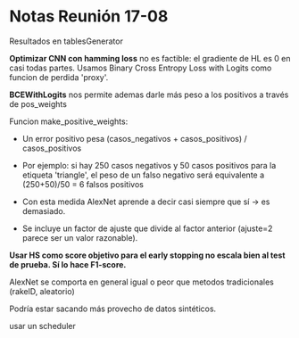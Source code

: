 # Notas Reunión 17-08

Resultados en tablesGenerator



**Optimizar CNN con hamming loss** no es factible: el gradiente de HL es 0 en casi todas partes. Usamos Binary Cross Entropy Loss with Logits como funcion de perdida 'proxy'.

**BCEWithLogits** nos permite ademas darle más peso a los positivos a través de pos_weights

Funcion make_positive_weights: 

- Un error positivo pesa (casos_negativos + casos_positivos) / casos_positivos

- Por ejemplo: si hay 250 casos negativos y 50 casos positivos para la etiqueta 'triangle', el peso de un falso negativo será equivalente a (250+50)/50 = 6 falsos positivos 

- Con esta medida AlexNet aprende a decir casi siempre que sí -> es demasiado.

- Se incluye un factor de ajuste que divide al factor anterior (ajuste=2 parece ser un valor razonable).

**Usar HS como score objetivo para el early stopping no escala bien al test de prueba. Sí lo hace F1-score.**

AlexNet se comporta en general igual o peor que metodos tradicionales (rakelD, aleatorio)

Podría estar sacando más provecho de datos sintéticos.



usar un scheduler
